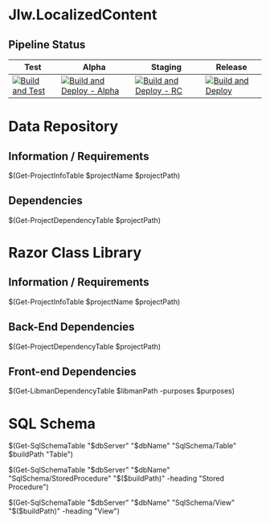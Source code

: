 <!-- $(
	## Add Poweshell template variables Here ##
) -->
# Jlw.LocalizedContent

## Pipeline Status

| Test | Alpha | Staging | Release |
|-----|-----|-----|-----|
| [![Build and Test](https://github.com/JasonLWalker/Jlw.LocalizedContent/actions/workflows/build-test.yml/badge.svg)](https://github.com/JasonLWalker/Jlw.LocalizedContent/actions/workflows/build-test.yml) | [![Build and Deploy - Alpha](https://github.com/JasonLWalker/Jlw.LocalizedContent/actions/workflows/build-deploy-alpha.yml/badge.svg)](https://github.com/JasonLWalker/Jlw.LocalizedContent/actions/workflows/build-deploy-alpha.yml) | [![Build and Deploy - RC](https://github.com/JasonLWalker/Jlw.LocalizedContent/actions/workflows/build-deploy-rc.yml/badge.svg)](https://github.com/JasonLWalker/Jlw.LocalizedContent/actions/workflows/build-deploy-rc.yml) |[![Build and Deploy](https://github.com/JasonLWalker/Jlw.LocalizedContent/actions/workflows/build-deploy.yml/badge.svg)](https://github.com/JasonLWalker/Jlw.LocalizedContent/actions/workflows/build-deploy.yml) | 


# Data Repository
<!-- $( 
	$projectName = "Jlw.Data.LocalizedContent"
	$projectPath = "$($buildPath)**\$($projectName).csproj"
) -->

## Information / Requirements
$(Get-ProjectInfoTable $projectName $projectPath)

## Dependencies

$(Get-ProjectDependencyTable $projectPath)

# Razor Class Library
<!-- $(
	$projectName = "jlw.Web.Rcl.LocalizedContent"
	$projectPath = "$($buildPath)**\$($projectName).csproj"
	$libmanPath = "$($buildPath)\$($projectName)"
	$purposes = @{ 
		'datatables' = 'Display tables in user-friendly way'; 
		'twitter-bootstrap' = 'Responsive UI, layout, and design framework';
		'jquery' = 'Framework library used by other libraries for HTML, DOM, Event, and AJAX manipulation';
	}
) -->
## Information / Requirements

$(Get-ProjectInfoTable $projectName $projectPath)

## Back-End Dependencies

$(Get-ProjectDependencyTable $projectPath)

## Front-end Dependencies
$(Get-LibmanDependencyTable $libmanPath -purposes $purposes)


<!-- $( 
	$dbServer = "(localdb)SqlLocalDb-SampleApp"
	$dbName = "LocalizedContent"
) -->
# SQL Schema

$(Get-SqlSchemaTable "$dbServer" "$dbName" "SqlSchema/Table" $buildPath "Table")

$(Get-SqlSchemaTable "$dbServer" "$dbName" "SqlSchema/StoredProcedure" "$($buildPath)" -heading "Stored Procedure")

$(Get-SqlSchemaTable "$dbServer" "$dbName" "SqlSchema/View" "$($buildPath)" -heading "View")

